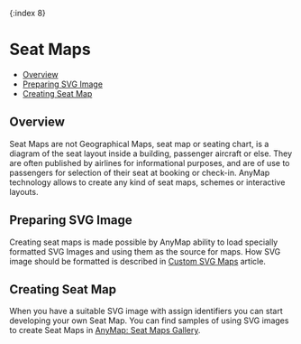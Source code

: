 {:index 8}
# Seat Maps

* [Overview](#overview)
* [Preparing SVG Image](#preparing_svg_image)
* [Creating Seat Map](#creating_seat_map)

## Overview

Seat Maps are not Geographical Maps, seat map or seating chart, is a diagram of the seat layout inside a building, passenger aircraft or else. They are often published by airlines for informational purposes, and are of use to passengers for selection of their seat at booking or check-in. AnyMap technology allows to create any kind of seat maps, schemes or interactive layouts.

## Preparing SVG Image

Creating seat maps is made possible by AnyMap ability to load specially formatted SVG Images and using them as the source for maps. How SVG image should be formatted is described in [Custom SVG Maps](Custom_SVG_Maps) article.

## Creating Seat Map

When you have a suitable SVG image with assign identifiers you can start developing your own Seat Map. You can find samples of using SVG images to create Seat Maps in [AnyMap: Seat Maps Gallery](https://www.anychart.com/products/anymap/gallery/Seat_Maps/). 